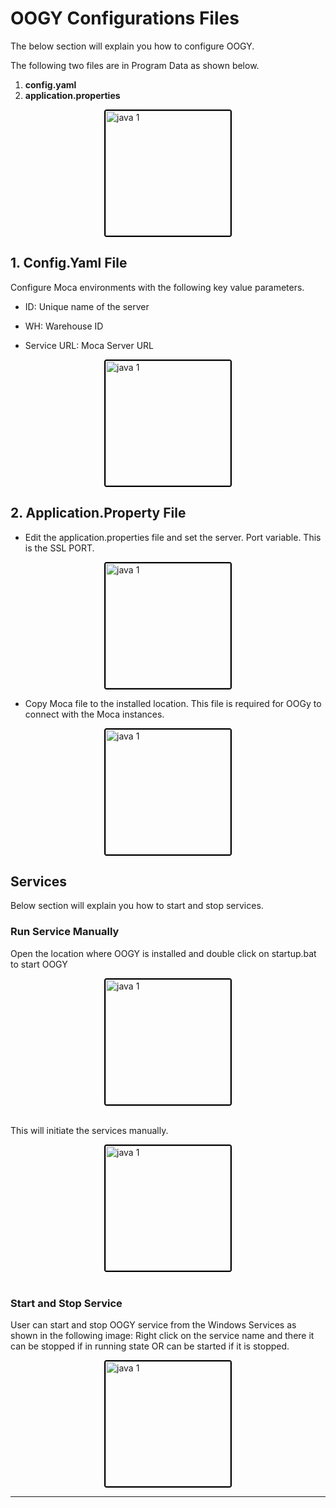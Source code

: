 # OOGY Configurations Files

The below section will explain you how to configure OOGY.

The following two files are in Program Data as shown below.
1. **config.yaml**
2. **application.properties**
 


<div style="text-align: left;">
     <img src="./assets/oogyconfiguration/01-Config-Files.png"
       alt="java 1"
       style="height: 200px; margin: auto; display: block; cursor: zoom-in;
              border: 2px solid #000000; border-radius: 4px;"
       onclick="this.style.height='400px'; this.style.cursor='zoom-out';"
       ondblclick="this.style.height='200px'; this.style.cursor='zoom-in';">
    </div>

## 1. Config.Yaml File

Configure Moca environments with the following key value parameters.

- ID: Unique name of the server

- WH: Warehouse ID 

- Service URL: Moca Server URL

<div style="text-align: left;">
     <img src="./assets/oogyconfiguration/02-Yaml-Config-File.png"
       alt="java 1"
       style="height: 200px; margin: auto; display: block; cursor: zoom-in;
              border: 2px solid #000000; border-radius: 4px;"
       onclick="this.style.height='400px'; this.style.cursor='zoom-out';"
       ondblclick="this.style.height='200px'; this.style.cursor='zoom-in';">
    </div>

## 2.  Application.Property File

- Edit the application.properties file and set the server. Port variable. This is the SSL PORT.

<div style="text-align: left;">
     <img src="./assets/oogyconfiguration/03-App-Config-Yaml.png"
       alt="java 1"
       style="height: 200px; margin: auto; display: block; cursor: zoom-in;
              border: 2px solid #000000; border-radius: 4px;"
       onclick="this.style.height='400px'; this.style.cursor='zoom-out';"
       ondblclick="this.style.height='200px'; this.style.cursor='zoom-in';">
    </div>

- Copy Moca file to the installed location. This file is required for OOGy to connect with the Moca instances.

<div style="text-align: left;">
     <img src="./assets/oogyconfiguration/04-Moca-Core.png"
       alt="java 1"
       style="height: 200px; margin: auto; display: block; cursor: zoom-in;
              border: 2px solid #000000; border-radius: 4px;"
       onclick="this.style.height='400px'; this.style.cursor='zoom-out';"
       ondblclick="this.style.height='200px'; this.style.cursor='zoom-in';">
     </div>

## Services

Below section will explain you how to start and stop services. 

### Run Service Manually ## 

Open the location where OOGY is installed and double click on startup.bat to start OOGY

<div style="text-align: left;">
     <img src="./assets/oogyconfiguration/05-Start-Up-bat.png"
       alt="java 1"
       style="height: 200px; margin: auto; display: block; cursor: zoom-in;
              border: 2px solid #000000; border-radius: 4px;"
       onclick="this.style.height='400px'; this.style.cursor='zoom-out';"
       ondblclick="this.style.height='200px'; this.style.cursor='zoom-in';">
    </div>
    <br>
    
This will initiate the services manually.

<div style="text-align: left;">
     <img src="./assets/oogyconfiguration/Manual-Start.png"
       alt="java 1"
       style="height: 200px; margin: auto; display: block; cursor: zoom-in;
              border: 2px solid #000000; border-radius: 4px;"
       onclick="this.style.height='400px'; this.style.cursor='zoom-out';"
       ondblclick="this.style.height='200px'; this.style.cursor='zoom-in';">
    </div>
    <br>

### Start and Stop Service

User can start and stop OOGY service from the Windows Services as shown in the following image: Right click on the service name and there it can be stopped if in running state OR can be started if it is stopped.

<div style="text-align: left;">
     <img src="./assets/oogyconfiguration/start-stop.png"
       alt="java 1"
       style="height: 200px; margin: auto; display: block; cursor: zoom-in;
              border: 2px solid #000000; border-radius: 4px;"
       onclick="this.style.height='400px'; this.style.cursor='zoom-out';"
       ondblclick="this.style.height='200px'; this.style.cursor='zoom-in';">
    </div>
    

---
<br>